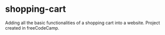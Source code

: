 # shopping-cart
Adding all the basic functionalities of a shopping cart into a website. Project created in freeCodeCamp.
